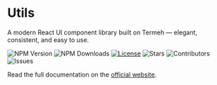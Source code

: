 # Utils

A modern React UI component library built on Termeh — elegant, consistent, and easy to use.

![NPM Version](https://img.shields.io/npm/v/react-termeh)
![NPM Downloads](https://img.shields.io/npm/dw/react-termeh)
[![License](https://img.shields.io/github/license/react-termeh)](https://github.com/react-termeh/blob/main/LICENSE)
![Stars](https://img.shields.io/github/stars/react-termeh?style=social)
![Contributors](https://img.shields.io/github/contributors/react-termeh)
![Issues](https://img.shields.io/github/issues/react-termeh)

Read the full documentation on the [official website](https://react-termeh.ekramy.ir).
